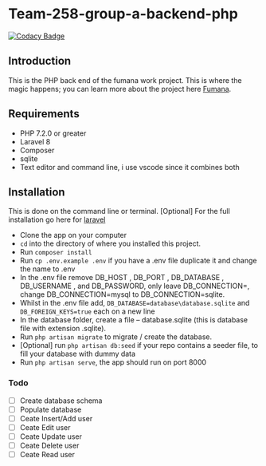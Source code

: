 # Team-258-group-a-backend-php
[![Codacy Badge](https://api.codacy.com/project/badge/Grade/c958f7ef8c71434f9b3a65779203edcd)](https://app.codacy.com/gh/BuildForSDGCohort2/Team-258-group-a-backend-php?utm_source=github.com&utm_medium=referral&utm_content=BuildForSDGCohort2/Team-258-group-a-backend-php&utm_campaign=Badge_Grade_Dashboard)

## Introduction

This is the PHP back end of the fumana work project. This is where the magic happens; you can learn more 
about the project here [Fumana](https://github.com/BuildForSDGCohort2/Team-258-group-a-frontend).

## Requirements

-	PHP 7.2.0 or greater
-	Laravel 8
-	Composer
-   sqlite
-	Text editor and command line, i use vscode since it combines both

## Installation

This is done on the command line or terminal. 
[Optional] For the full installation go here for [laravel](https://laravel.com/docs/7.x/installation)

*   Clone the app on your computer 
*  `cd` into the directory of where you installed this project.
*	Run  `composer install`
*	Run  `cp .env.example .env` if you have a .env file duplicate it and change the name to .env
*	In the .env file remove DB_HOST , DB_PORT , DB_DATABASE , DB_USERNAME , and DB_PASSWORD, only leave DB_CONNECTION=, change DB_CONNECTION=mysql to DB_CONNECTION=sqlite.
*	Whilst in the .env file add, `DB_DATABASE=database\database.sqlite` and `DB_FOREIGN_KEYS=true`  each on a new line 
*   In the database folder, create a file – database.sqlite (this is database file with extension .sqlite).
*	Run `php artisan migrate`    to migrate / create the database.
*   [Optional] run     `php artisan db:seed`  if your repo contains a seeder file, to fill your database with dummy data
*   Run `php artisan serve`, the app should run on port 8000

### Todo

- [ ] Create database schema
- [ ] Populate database
- [ ] Ceate Insert/Add user
- [ ] Ceate Edit user
- [ ] Ceate Update user
- [ ] Ceate Delete user
- [ ] Ceate Read user